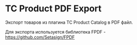 # TC Product PDF Export

Экспорт товаров из плагина TC Product Catalog в PDF файл.

Для экспорта используется библиотека FPDF - https://github.com/Setasign/FPDF